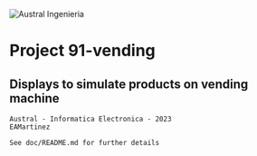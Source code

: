 ![Austral Ingenieria](https://encrypted-tbn0.gstatic.com/images?q=tbn%3AANd9GcQooGo7vQn4t9-6Bt46qZF-UY4_QFpYOeh7kVWzwpr_lbLr5wka)

#   Project 91-vending

##  Displays to simulate products on vending machine

    Austral - Informatica Electronica - 2023 
    EAMartinez

    See doc/README.md for further details

    

